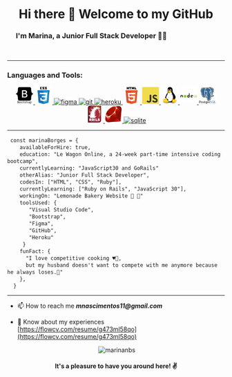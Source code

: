   <h1 align="center"> Hi there 👋 Welcome to my GitHub</h1>
  <h3 align="left" style="margin-left: 20px;">I'm Marina, a Junior Full Stack Developer 👩‍💻</h3>
  <br>
  <hr>
<h3 align="left">Languages and Tools:</h3>
<p align="center"> <a href="https://getbootstrap.com" target="_blank" rel="noreferrer"> <img src="https://raw.githubusercontent.com/devicons/devicon/master/icons/bootstrap/bootstrap-plain-wordmark.svg" alt="bootstrap" width="40" height="40"/> </a> <a href="https://www.w3schools.com/css/" target="_blank" rel="noreferrer"> <img src="https://raw.githubusercontent.com/devicons/devicon/master/icons/css3/css3-original-wordmark.svg" alt="css3" width="40" height="40"/> </a> <a href="https://www.figma.com/" target="_blank" rel="noreferrer"> <img src="https://www.vectorlogo.zone/logos/figma/figma-icon.svg" alt="figma" width="40" height="40"/> </a> <a href="https://git-scm.com/" target="_blank" rel="noreferrer"> <img src="https://www.vectorlogo.zone/logos/git-scm/git-scm-icon.svg" alt="git" width="40" height="40"/> </a> <a href="https://heroku.com" target="_blank" rel="noreferrer"> <img src="https://www.vectorlogo.zone/logos/heroku/heroku-icon.svg" alt="heroku" width="40" height="40"/> </a> <a href="https://www.w3.org/html/" target="_blank" rel="noreferrer"> <img src="https://raw.githubusercontent.com/devicons/devicon/master/icons/html5/html5-original-wordmark.svg" alt="html5" width="40" height="40"/> </a> <a href="https://developer.mozilla.org/en-US/docs/Web/JavaScript" target="_blank" rel="noreferrer"> <img src="https://raw.githubusercontent.com/devicons/devicon/master/icons/javascript/javascript-original.svg" alt="javascript" width="40" height="40"/> </a> <a href="https://www.linux.org/" target="_blank" rel="noreferrer"> <img src="https://raw.githubusercontent.com/devicons/devicon/master/icons/linux/linux-original.svg" alt="linux" width="40" height="40"/> </a> <a href="https://nodejs.org" target="_blank" rel="noreferrer"> <img src="https://raw.githubusercontent.com/devicons/devicon/master/icons/nodejs/nodejs-original-wordmark.svg" alt="nodejs" width="40" height="40"/> </a> <a href="https://www.postgresql.org" target="_blank" rel="noreferrer"> <img src="https://raw.githubusercontent.com/devicons/devicon/master/icons/postgresql/postgresql-original-wordmark.svg" alt="postgresql" width="40" height="40"/> </a> <a href="https://rubyonrails.org" target="_blank" rel="noreferrer"> <img src="https://raw.githubusercontent.com/devicons/devicon/master/icons/rails/rails-original-wordmark.svg" alt="rails" width="40" height="40"/> </a> <a href="https://www.ruby-lang.org/en/" target="_blank" rel="noreferrer"> <img src="https://raw.githubusercontent.com/devicons/devicon/master/icons/ruby/ruby-original.svg" alt="ruby" width="40" height="40"/> </a> <a href="https://www.sqlite.org/" target="_blank" rel="noreferrer"> <img src="https://www.vectorlogo.zone/logos/sqlite/sqlite-icon.svg" alt="sqlite" width="40" height="40"/> </a> </p>
<hr>
                                    
     const marinaBorges = {
        availableForHire: true,
        education: "Le Wagon Online, a 24-week part-time intensive coding bootcamp",
        currentlyLearning: "JavaScript30 and GoRails"
        otherAlias: "Junior Full Stack Developer",
        codesIn: ["HTML", "CSS", "Ruby"],
        currentlyLearning: ["Ruby on Rails", "JavaScript 30"],
        workingOn: "Lemonade Bakery Website 🍋 🎨"
        toolsUsed: {
           "Visual Studio Code",
           "Bootstrap",
           "Figma",
           "GitHub",
           "Heroku"
         }
        funFact: {
          "I love competitive cooking ♥🦞,
          but my husband doesn't want to compete with me anymore because he always loses.💪"
        },
      }
<hr>

- 📫 How to reach me **_mnascimentos11@gmail.com_**

- 📄 Know about my experiences [https://flowcv.com/resume/g473ml58qo](https://flowcv.com/resume/g473ml58qo)

  
<p align="center">&nbsp;<img  src="https://github-readme-stats.vercel.app/api?username=marinanbs&show_icons=true&locale=en" alt="marinanbs" /></p>

  <h4 align="center"> It's a pleasure to have you around here! ✌</h4>
  <br>
